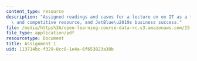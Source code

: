 ```yaml
---
content_type: resource
description: "Assigned readings and cases for a lecture on on IT as a transformative\
  \ and competitive resource, and JetBlue\u2019s business success."
file: /media/https%3A/open-learning-course-data-rc.s3.amazonaws.com/15-598-it-and-business-transformation-spring-2003/113714bcf3298cc81e4a6f653823a38b_assignment1.pdf
file_type: application/pdf
resourcetype: Document
title: Assignment 1
uid: 113714bc-f329-8cc8-1e4a-6f653823a38b
---
```

